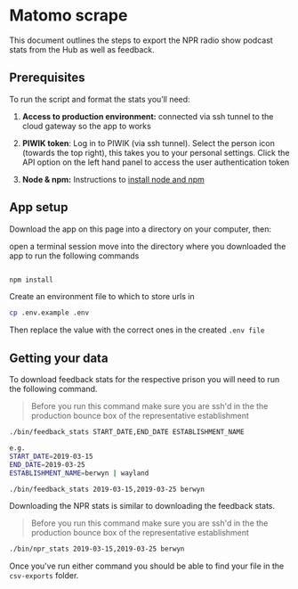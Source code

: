 # Matomo scrape

This document outlines the steps to export the NPR radio show podcast stats from the Hub as well as feedback.

## Prerequisites

To run the script and format the stats you’ll need:

1. **Access to production environment:** connected via ssh tunnel to the cloud gateway so the app to works

2. **PIWIK token**: Log in to PIWIK (via ssh tunnel). Select the person icon (towards the top right), this takes you to your personal settings. Click the API option on the left hand panel to access the user authentication token

3) **Node & npm:** Instructions to [install node and npm](https://nodejs.org/en/)

## App setup

Download the app on this page into a directory on your computer, then:

open a terminal session
move into the directory where you downloaded the app to
run the following commands

```bash

npm install

```

Create an environment file to which to store urls in

```bash
cp .env.example .env
```

Then replace the value with the correct ones in the created `.env file`

## Getting your data

To download feedback stats for the respective prison you will need to run the following command.

> Before you run this command make sure you are ssh'd in the the production bounce box of the representative establishment

```bash
./bin/feedback_stats START_DATE,END_DATE ESTABLISHMENT_NAME

e.g.
START_DATE=2019-03-15
END_DATE=2019-03-25
ESTABLISHMENT_NAME=berwyn | wayland

./bin/feedback_stats 2019-03-15,2019-03-25 berwyn
```

Downloading the NPR stats is similar to downloading the feedback stats.

> Before you run this command make sure you are ssh'd in the the production bounce box of the representative establishment

```bash
./bin/npr_stats 2019-03-15,2019-03-25 berwyn
```

Once you've run either command you should be able to find your file in the `csv-exports` folder.
